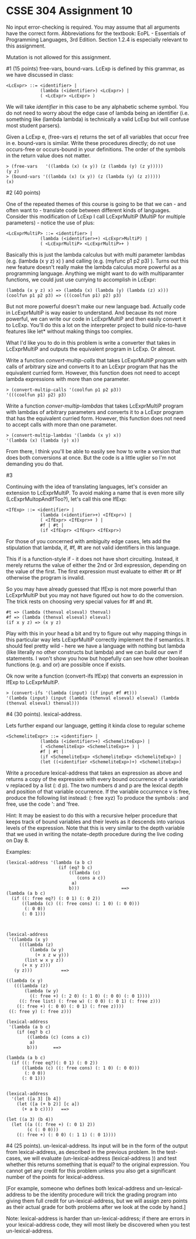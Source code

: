 # CSSE 304 Assignment 10

No input error-checking is required.  You may assume that all arguments have the correct form.
Abbreviations for the textbook: EoPL - Essentials of Programming Languages, 3rd Edition.
Section 1.2.4 is especially relevant to this assignment.
			
Mutation is not allowed for this assignment.

#1 (15 points) free-vars,  bound-vars.  LcExp is defined by this grammar, as we have discussed in class:

    <LcExpr> ::= <identifier> |
                 (lambda (<identifier>) <LcExpr>) |
                 ( <LcExpr> <LcExpr> )

We will take *identifier* in this case to be any alphabetic scheme
symbol.  You do not need to worry about the edge case of lambda being
an identifier (i.e. something like (lambda lambda) is technically a
valid LcExp but will confuse most student parsers).

Given a LcExp e, (free-vars e) returns the set of all variables that
occur free in e.  bound-vars is similar.  Write these procedures
directly; do not use occurs-free or occurs-bound in your definitions.
The order of the symbols in the return value does not matter.

    > (free-vars   '((lambda (x) (x y)) (z (lambda (y) (z y)))))
    (y z)
    > (bound-vars '((lambda (x) (x y)) (z (lambda (y) (z z)))))
    (x)


#2 (40 points)

One of the repeated themes of this course is going to be that we can -
and often want to - translate code between different kinds of
languages.  Consider this modification of LcExp I call LcExprMultiP
(MultiP for multiple parameters) - notice the use of plus:

    <LcExprMultiP> ::= <identifier> |
                 (lambda (<identifier>+) <LcExpr>MultiP) |
                 ( <LcExprMultiP> <LcExprMultiP>+ )

Basically this is just the lambda calculus but with multi parameter
lambdas (e.g. (lambda (x y z) x) ) and calling (e.g. (myfunc p1 p2 p3)
).  Turns out this new feature doesn't really make the lambda calculus
more powerful as a programming language.  Anything we might want to do
with multiparamter functions, we could just use currying to accomplish
in LcExpr:

    (lambda (x y z) x) => (lambda (x) (lambda (y) (lambda (z) x)))
    (coolfun p1 p2 p3) => (((coolfun p1) p2) p3)

But not more powerful doesn't make our new language bad.  Actually
code in LcExprMultiP is way easier to understand.  And because its not
more powerful, we can write our code in LcExprMultiP and then easily
convert it to LcExp.  You'll do this a lot on the interpreter project
to build nice-to-have features like let* without making things too
complex.

What I'd like you to do in this problem is write a converter that
takes in LcExprMultiP and outputs the equivalent program in LcExp.  Or
almost.

Write a function *convert-multip-calls* that takes LcExprMultiP
program with calls of arbitrary size and converts it to an LcExpr
program that has the equivalent curried form.  However, this function
does not need to accept lambda expressions with more than one
parameter.

    > (convert-multip-calls '(coolfun p1 p2 p3))
    '(((coolfun p1) p2) p3)

Write a function *conver-multip-lambdas* that takes LcExprMultiP
program with lambdas of arbitrary parameters and converts it to a
LcExpr program that has the equivalent curried form.  However, this
function does not need to accept calls with more than one parameter.

    > (convert-multip-lambdas '(lambda (x y) x))
    '(lambda (x) (lambda (y) x))

From there, I think you'll be able to easily see how to write a
version that does both conversions at once.  But the code is a little
uglier so I'm not demanding you do that.

#3

Continuing with the idea of translating languages, let's consider an
extension to LcExprMultiP.  To avoid making a name that is even more
silly (LcExprMultopAndIfToo?), let's call this one IfExp:

    <IfExp> ::= <identifier> |
                 (lambda (<identifier>+) <IfExpr>) |
                 ( <IfExpr> <IfExpr>+ ) |
                 #f | #t |
                 (if <IfExpr> <IfExpr> <IfExpr>)

For those of you concerned with ambiguity edge cases, lets add the
stipulation that lambda, if, #f, #t are not valid identifiers in this
language.

This if is a function-style if - it does not have short circuiting.
Instead, it merely returns the value of either the 2nd or 3rd
expression, depending on the value of the first.  The first expression
must evaluate to either #t or #f otherwise the program is invalid.

So you may have already guessed that IfExp is not more powerful than
LcExprMultiP but you may not have figured out how to do the
conversion.  The trick rests on choosing very special values for #f
and #t.

    #t => (lambda (thenval elseval) thenval)
    #f => (lambda (thenval elseval) elseval)
    (if x y z) => (x y z)
    
Play with this in your head a bit and try to figure out why mapping
things in this particular way lets LcExprMultiP correctly implement
the if semantics.  It should feel pretty wild - here we have a
language with nothing but lambda (like literally no other constructs
but lambda) and we can build our own if statements.  I won't show you
how but hopefully can see how other boolean functions (e.g. and or)
are possible once if exists.


Ok now write a function (convert-ifs IfExp) that converts an
expression in IfExp to LcExprMultiP.


    > (convert-ifs '(lambda (input) (if input #f #t)))
    '(lambda (input) (input (lambda (thenval elseval) elseval) (lambda (thenval elseval) thenval)))


#4 (30 points).  lexical-address.

Lets further expand our language, getting it kinda close to regular scheme

    <SchemeliteExpr> ::= <identifier> |
                 (lambda (<identifier>+) <SchemeliteExp>) |
                 ( <SchemeliteExp> <SchemeliteExp>+ ) |
                 #f | #t |
                 (if <SchemeliteExp> <SchemeliteExp> <SchemeliteExp>) |
                 (let ((<identifier <SchemeliteExp>)+) <SchemeliteExp>)



Write a procedure lexical-address that takes an expression as above and returns a copy of the expression with every bound occurrence of a variable v replaced by a list (: d p).  The two numbers d and p are the lexical depth and position of that variable occurrence.  If the variable occurrence v is free, produce the following list instead: (: free xyz) To produce the symbols : and free, use the code  ': and 'free.

Hint:  It may be easiest to do this with a recursive helper procedure that keeps track of bound variables and their levels as it descends into various levels of the expression.  Note that this is very similar to the depth variable that we used in writing the notate-depth procedure during the live coding on Day 8.

Examples:
            
    (lexical-address '(lambda (a b c)
                        (if (eq? b c)
                            ((lambda (c)
                               (cons a c))
                             a)
                            b)))                ==>
    (lambda (a b c)
      (if ((: free eq?) (: 0 1) (: 0 2))
          ((lambda (c) ((: free cons) (: 1 0) (: 0 0)))
           (: 0 0))
          (: 0 1)))
    
    
    
    (lexical-address
     '((lambda (x y)
         (((lambda (z)
             (lambda (w y)
               (+ x z w y)))
           (list w x y z))
          (+ x y z)))
       (y z)))           ==>
    
    ((lambda (x y)
       (((lambda (z)
           (lambda (w y)
             ((: free +) (: 2 0) (: 1 0) (: 0 0) (: 0 1))))
         ((: free list) (: free w) (: 0 0) (: 0 1) (: free z)))
        ((: free +) (: 0 0) (: 0 1) (: free z))))
     ((: free y) (: free z)))
    
    (lexical-address 
     '(lambda (a b c) 
        (if (eq? b c) 
            ((lambda (c) (cons a c)) 
             a)           
            b)))      ==>
    
    (lambda (a b c) 
      (if ((: free eq?)(: 0 1) (: 0 2)) 
          ((lambda (c) ((: free cons) (: 1 0) (: 0 0))) 
           (: 0 0)) 
          (: 0 1)))
    
    
    (lexical-address
      '(let ([a 3] [b 4])
        (let ([a (+ b 2)] [c a])
          (+ a b c))))   ==>
    
    (let ((a 3) (b 4))
      (let ((a ((: free +) (: 0 1) 2)) 
            (c (: 0 0)))
        ((: free +) (: 0 0) (: 1 1) (: 0 1))))

#4 (25 points). un-lexical-address.  Its input will be in the form of the output from lexical-address, as described in the previous problem. In the test-cases, we will evaluate 
   (un-lexical-address (lexical-address <some-expression>)) 
and test whether this returns something that is equal? to the original expression.  You cannot get any credit for this problem unless you also get a significant number of the points for lexical-address.  

[For example, someone who defines both lexical-address and un-lexical-address to be the identity procedure will trick the grading program into giving them full credit for un-lexical-address, but we will assign zero points as their actual grade for both problems after we look at the code by hand.]

Note: lexical-address is harder than un-lexical-address; if there are errors in your lexical-address code, they will most likely be discovered when you test un-lexical-address.



